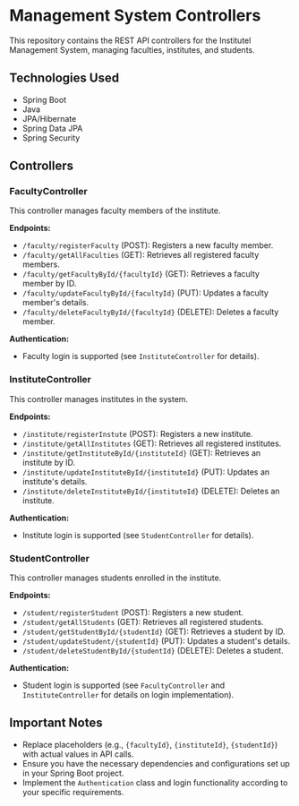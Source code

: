 #  Management System Controllers

This repository contains the REST API controllers for the Institutel Management System, managing faculties, institutes, and students.

## Technologies Used

- Spring Boot
- Java
- JPA/Hibernate
- Spring Data JPA
- Spring Security 

## Controllers

### FacultyController

This controller manages faculty members of the institute.

**Endpoints:**

- `/faculty/registerFaculty` (POST): Registers a new faculty member.
- `/faculty/getAllFaculties` (GET): Retrieves all registered faculty members.
- `/faculty/getFacultyById/{facultyId}` (GET): Retrieves a faculty member by ID.
- `/faculty/updateFacultyById/{facultyId}` (PUT): Updates a faculty member's details.
- `/faculty/deleteFacultyById/{facultyId}` (DELETE): Deletes a faculty member.

**Authentication:**

- Faculty login is supported (see `InstituteController` for details).

### InstituteController

This controller manages institutes in the system.

**Endpoints:**

- `/institute/registerInstute` (POST): Registers a new institute.
- `/institute/getAllInstitutes` (GET): Retrieves all registered institutes.
- `/institute/getInstituteById/{instituteId}` (GET): Retrieves an institute by ID.
- `/institute/updateInstituteById/{instituteId}` (PUT): Updates an institute's details.
- `/institute/deleteInstituteById/{instituteId}` (DELETE): Deletes an institute.

**Authentication:**

- Institute login is supported (see `StudentController` for details).

### StudentController

This controller manages students enrolled in the institute.

**Endpoints:**

- `/student/registerStudent` (POST): Registers a new student.
- `/student/getAllStudents` (GET): Retrieves all registered students.
- `/student/getStudentById/{studentId}` (GET): Retrieves a student by ID.
- `/student/updateStudent/{studentId}` (PUT): Updates a student's details.
- `/student/deleteStudentById/{studentId}` (DELETE): Deletes a student.

**Authentication:**

- Student login is supported (see `FacultyController` and `InstituteController` for details on login implementation).

## Important Notes

- Replace placeholders (e.g., `{facultyId}`, `{instituteId}`, `{studentId}`) with actual values in API calls.
- Ensure you have the necessary dependencies and configurations set up in your Spring Boot project.
- Implement the `Authentication` class and login functionality according to your specific requirements.

